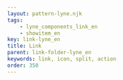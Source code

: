 ```yaml
---
layout: pattern-lyne.njk
tags: 
    - lyne_components_link_en
    - showitem_en
key: link-lyne_en
title: Link
parent: link-folder-lyne_en
keywords: link, icon, split, action
order: 350
---
```

